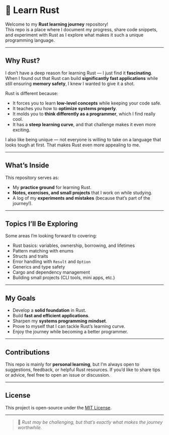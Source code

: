 # 🦀 Learn Rust

Welcome to my **Rust learning journey** repository!  
This repo is a place where I document my progress, share code snippets, and experiment with Rust as I explore what makes it such a unique programming language.  

---

## Why Rust?
I don’t have a deep reason for learning Rust — I just find it **fascinating**.  
When I found out that Rust can build **significantly fast applications** while still ensuring **memory safety**, I knew I wanted to give it a shot.  

Rust is different because:
- It forces you to learn **low-level concepts** while keeping your code safe.  
- It teaches you how to **optimize systems properly**.  
- It molds you to **think differently as a programmer**, which I find really cool.  
- It has a **steep learning curve**, and that challenge makes it even more exciting.  

I also like being unique — not everyone is willing to take on a language that looks tough at first. That makes Rust even more appealing to me.

---

## What’s Inside
This repository serves as:
- My **practice ground** for learning Rust.  
- **Notes, exercises, and small projects** that I work on while studying.  
- A log of my **experiments and mistakes** (because that’s part of the journey!).  

---

## Topics I’ll Be Exploring
Some areas I’m looking forward to covering:  
- Rust basics: variables, ownership, borrowing, and lifetimes  
- Pattern matching with enums  
- Structs and traits  
- Error handling with `Result` and `Option`  
- Generics and type safety  
- Cargo and dependency management  
- Building small projects (CLI tools, mini apps, etc.)  

---

## My Goals
- Develop a **solid foundation** in Rust.  
- Build **fast and efficient applications**.  
- Sharpen my **systems programming mindset**.  
- Prove to myself that I can tackle Rust’s learning curve.  
- Enjoy the journey while becoming a better programmer.  

---

## Contributions
This repo is mainly for **personal learning**, but I’m always open to suggestions, feedback, or helpful Rust resources. If you’d like to share tips or advice, feel free to open an issue or discussion.  

---

## License
This project is open-source under the [MIT License](LICENSE).  

---

> 🦀 *Rust may be challenging, but that’s exactly what makes the journey worthwhile.*
